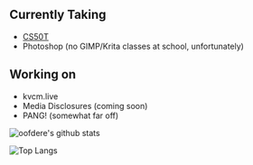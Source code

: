 ## Currently Taking
 - [CS50T](https://cs50.harvard.edu/technology)
 - Photoshop (no GIMP/Krita classes at school, unfortunately)
 
## Working on
 - kvcm.live
 - Media Disclosures (coming soon)
 - PANG! (somewhat far off)

![oofdere's github stats](https://github-readme-stats.vercel.app/api?username=oofdere&count_private=true&show_icons=true)

![Top Langs](https://github-readme-stats.vercel.app/api/top-langs/?username=oofdere&layout=compact&hide=html)

